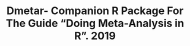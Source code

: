 --- 
abstract: '' 
authors: 
 - harrer
 -  P Cuijpers
 -  T Furukawa
 -  admin
doi: '' 
featured: false 
publication: '*R Package Version*, NA' 
publication_short: '' 
publishDate: '' 
title: 'Dmetar- Companion R Package For The Guide “Doing Meta-Analysis in R”. 2019' 
url_code: '' 
url_dataset: '' 
url_pdf: '' 
url_poster: '' 
url_project: '' 
url_slides: '' 
url_source: '' 
url_video: '' 
---